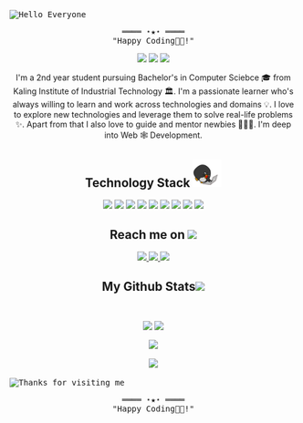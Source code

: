 <!--

### Hi there 👋


![visitors](https://visitor-badge.glitch.me/badge?page_id=page.id)


**DurgeshKr2242/DurgeshKr2242** is a ✨ _special_ ✨ repository because its `README.md` (this file) appears on your GitHub profile.

Here are some ideas to get you started:
- 🔭 I’m currently working on Transcripter Project
- 🌱 I’m currently learning Backend using Node, Express and MongoDB
- 👯 I’m looking to collaborate on ReactJs Projects
- 🤔 I’m looking for help with Redux
- 💬 Ask me about Anyhing
- 📫 How to reach me: LinkedIn : [(https://www.linkedin.com/in/durgesh-kumar-99335a201/)]
- 😄 Pronouns: He, Him, His
- ⚡ Fun fact: Pull Before your Push


<img src="https://github-readme-stats.vercel.app/api?username=DurgeshKr2242&theme=radical&show_icons=true&hide_border=true&&count_private=true&include_all_commits=true" align="center" />

[![Top Langs](https://github-readme-stats.vercel.app/api/top-langs/?username=DurgeshKr2242&layout=compact)](https://github.com/anuraghazra/github-readme-stats)

-->




<!-- # Hello, y'all! <img src="https://raw.githubusercontent.com/MartinHeinz/MartinHeinz/master/wave.gif" width="30px"> -->
<!-- <h3 align="center">
        <samp>&gt; Hello World!, I am
                <b><a target="_blank" href="#">Durgesh Kumar</a></b>
        </samp><img src="https://raw.githubusercontent.com/MartinHeinz/MartinHeinz/master/wave.gif" width="30px">
</h3>
<br> -->
<samp>
 <img height="120" alt="Hello Everyone" width="100%" src="https://raw.githubusercontent.com/BrunnerLivio/brunnerlivio/master/images/marquee.svg" />
    <p align="center">
        ════ ⋆★⋆ ════
        <br>
        "Happy Coding👨‍💻!"
    </p>
</samp>
<p align="center">

</p align="center">
<!-- <img src="https://github.com/ritik307/ritik307/blob/main/images/newbg(1).png" /> -->

<p align="center">
 
 <img src="https://badges.pufler.dev/visits/DurgeshKr2242/DurgeshKr2242"/> 
 <!-- <img src="https://badges.pufler.dev/years/ritik307"/> -->
 <img src="https://badges.pufler.dev/repos/DurgeshKr2242"/>
 <img src="https://badges.pufler.dev/commits/monthly/DurgeshKr2242" />

</p>

<p align="center">
  I'm a 2nd year student pursuing Bachelor's in Computer Sciebce 🎓 from Kaling Institute of Industrial Technology 🏛. I'm a passionate learner who's always willing to learn and work across technologies and domains 💡. I love to explore new technologies and leverage them to solve real-life problems ✨. Apart from that I also love to guide and mentor newbies 👨🏻‍💻. I'm deep into Web 🕸️ Development.
</p>  

<h2 align="center">Technology Stack <img src="https://github.com/DurgeshKr2242/DurgeshKr2242/blob/main/images/laptop.gif" width="50"></h2>

<p align="center">
<!--  <img src="https://img.shields.io/badge/C-00599C?style=flat-square&logo=c&logoColor=white"/> -->
<!-- <img src="https://img.shields.io/badge/-java-E34A86?style=flat-square&logo=java"/> -->
<!-- <img src="https://img.shields.io/badge/-C++-00599C?style=flat-square&logo=c"/> -->
<img src="https://img.shields.io/badge/-HTML5-E34F26?style=flat-square&logo=html5&logoColor=white"/>
<img src="https://img.shields.io/badge/-CSS3-1572B6?style=flat-square&logo=css3"/>
<img src="https://img.shields.io/badge/-Bootstrap-563D7C?style=flat-square&logo=bootstrap"/>
<!-- <img src="https://img.shields.io/badge/-Heroku-430098?style=flat-square&logo=heroku"/> -->
<img src="https://img.shields.io/badge/-JavaScript-black?style=flat-square&logo=javascript"/>
<img src="https://img.shields.io/badge/-Nodejs-black?style=flat-square&logo=Node.js"/>
<img src="https://img.shields.io/badge/-React-black?style=flat-square&logo=react"/>
<img src="https://img.shields.io/badge/-MongoDB-black?style=flat-square&logo=mongodb"/>
<!-- <img src="https://img.shields.io/badge/-MySQL-black?style=flat-square&logo=mysql"/> -->
<img src="https://img.shields.io/badge/-Git-black?style=flat-square&logo=git"/>
<img src="https://img.shields.io/badge/-GitHub-black?style=flat-square&logo=github"/>
</p>

<h2 align="center">Reach me on <img src="https://media0.giphy.com/media/jqNPzdTTxQfOgOqpO4/source.gif" width="50"></h2>

<p align="center">
  
<!-- <img src="https://img.shields.io/badge/-ritik-purple?style=flat-square&logo=instagram&logoColor=white&link=https://www.instagram.com/pinkdogg307/"/> -->
<a href="mailto: code.durgesh@gmail.com">
 <img src="https://img.shields.io/badge/-code.durgesh-c14438?style=flat-square&logo=Gmail&logoColor=white&link=mailto:code.durgesh@gmail.com"/>
</a>
<a href="https://www.linkedin.com/in/durgesh-kumar-99335a201/">
 <img src="https://img.shields.io/badge/-DurgeshKr-blue?style=flat-square&logo=Linkedin&logoColor=white&link=https://www.linkedin.com/in/durgesh-kumar-99335a201/"/>
</a>
  <a href="https://twitter.com/Durgesh20781026">
 <img src="https://img.shields.io/badge/-DurgeshKr2242-blue?style=flat-square&logo=twitter&logoColor=white&link=https://twitter.com/Durgesh20781026"/>
</a>
<!--  <a href="https://twitter.com/ritikhere307">
 <img src="https://img.shields.io/badge/-ritikhere307-blue?style=flat-square&logo=twitter&logoColor=white&link=https://twitter.com/ritikhere307"/>
</a> -->
</p>


<!-- <h2 align="center">
  My Contribution Graph <img src="https://media.giphy.com/media/xUA7aZeLE2e0P7Znz2/giphy.gif" width="50">
</h2>
<p align="center">
  <img src="https://github.com/ritik307/ritik307/raw/output/github-contribution-grid-snake.svg" alt="snake"></center>
</p> -->

<h2 align="center">
  My Github Stats<img src="https://media.giphy.com/media/VgCDAzcKvsR6OM0uWg/giphy.gif" width="50">
</h2>
 
<br>

<p align = "center">
  <img  src = "https://github-readme-stats.vercel.app/api?username=DurgeshKr2242&show_icons=true&theme=radical&line_height=27">
  <img src = "https://github-readme-stats.vercel.app/api/top-langs/?username=DurgeshKr2242&hide=jupyter%20notebook,java,shaderlab,kotlin,hlsl&theme=radical">
</p>

<p align = "center">
 <img  src="https://github-readme-streak-stats.herokuapp.com/?user=DurgeshKr2242&show_icons=true&locale=en&layout=compact&theme=radical&line_height=0" />
</p> 

<p align = "center">
 <img src="https://activity-graph.herokuapp.com/graph?username=DurgeshKr2242&theme=redical">
</p> 


<samp>
 <img height="120" alt="Thanks for visiting me" width="100%" src="https://raw.githubusercontent.com/BrunnerLivio/brunnerlivio/master/images/marquee.svg" />
    <p align="center">
        ════ ⋆★⋆ ════
        <br>
        "Happy Coding👨‍💻!"
    </p>
</samp>


